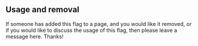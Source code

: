 ## Usage and removal

If someone has added this flag to a page, and you would like it removed,
or if you would like to discuss the usage of this flag, then please
leave a message here. Thanks!
